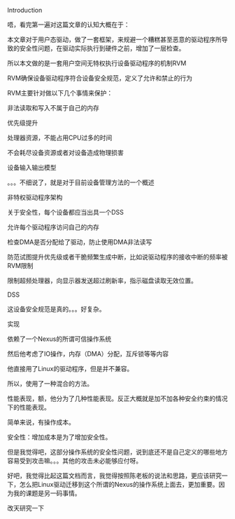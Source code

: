 Introduction

唔，看完第一遍对这篇文章的认知大概在于：

本文章对于用户态驱动，做了一套框架，来规避一个糟糕甚至恶意的驱动程序所导致的安全性问题，在驱动实际执行到硬件之前，增加了一层检查。



所以本文做的是一套用户空间无特权执行设备驱动程序的机制RVM

RVM确保设备驱动程序符合设备安全规范，定义了允许和禁止的行为



RVM主要针对做以下几个事情来保护：

非法读取和写入不属于自己的内存

优先级提升

处理器资源，不能占用CPU过多的时间

不会耗尽设备资源或者对设备造成物理损害



设备输入输出模型

。。。不细说了，就是对于目前设备管理方法的一个概述



非特权驱动程序架构



关于安全性，每个设备都应当出具一个DSS

允许每个驱动程序访问自己的内存

检查DMA是否分配给了驱动，防止使用DMA非法读写

防范试图提升优先级或者干脆频繁生成中断，比如说驱动程序的接收中断的频率被RVM限制

限制超频处理器，向显示器发送超过刷新率，指示磁盘读取无效位置。



DSS

这设备安全规范是真的。。。好复杂。



实现

依赖了一个Nexus的所谓可信操作系统

然后他考虑了IO操作，内存（DMA）分配，互斥锁等等内容



他直接用了Linux的驱动程序，但是并不兼容。

所以，使用了一种混合的方法。



性能表现，额，他分为了几种性能表现。反正大概就是加不加各种安全约束的情况下的性能表现。

简单来说，有操作成本。



安全性：增加成本是为了增加安全性。

但是我觉得吧，这部分操作系统的安全性问题，说到底还不是自己定义的哪些地方容易受到攻击嘛。。。其他的攻击未必能够应付呀。



好吧，我觉得比起这篇文档而言，我觉得按照陈老板的说法和思路，更应该研究一下，怎么把Linux驱动迁移到这个所谓的Nexus的操作系统上面去，更加重要。因为我的课题是另一码事情。

改天研究一下
